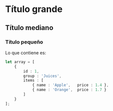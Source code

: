 # Título grande
## Título mediano
### Título pequeño

Lo que contiene es: 

```typescript
let array = [
    {
        id : 1,
        group : 'Juices',
        items : [
            { name : 'Apple',   price : 1.4 },
            { name : 'Orange',  price : 1.7 }
        ]
    }
];
```